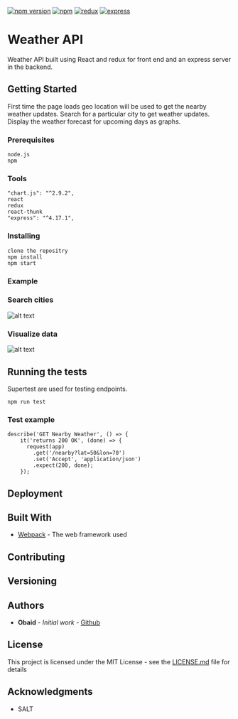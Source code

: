 [![npm version](https://img.shields.io/npm/v/react.svg?style=flat)](https://www.npmjs.com/package/react)  [![npm](https://img.shields.io/badge/react-16.12-blue)](https://nodejs.org/en/download/package-manager/) [![redux](https://img.shields.io/badge/redux-4.04-blue)](https://www.npmjs.com/package/redux) [![express](https://img.shields.io/badge/express-4.17.1-blue)](https://www.npmjs.com/package/express) 
# Weather API

Weather API built using React and redux for front end and an express server in the backend. 

## Getting Started

First time the page loads geo location will be used to get the nearby weather updates.
Search for a particular city to get weather updates.
Display the weather forecast for upcoming days as graphs.

### Prerequisites


```
node.js
npm
```

### Tools

```
"chart.js": "^2.9.2",
react
redux
react-thunk
"express": "^4.17.1",
```

### Installing

```
clone the repositry
npm install
npm start
```

### Example

### Search cities  

![alt text](https://github.com/oba14/weatherApi/blob/master/public/images/search-city.png )   

### Visualize data   

![alt text](https://github.com/oba14/weatherApi/blob/master/public/images/temp-graph.png )

## Running the tests

Supertest are used for testing endpoints.

```
npm run test
```

### Test example

```
describe('GET Nearby Weather', () => {
    it('returns 200 OK', (done) => {
      request(app)
        .get('/nearby?lat=50&lon=70')
        .set('Accept', 'application/json')
        .expect(200, done);
    });
```

## Deployment


## Built With

* [Webpack](https://webpack.js.org/) - The web framework used


## Contributing

## Versioning

## Authors

* **Obaid** - *Initial work* - [Github](https://github.com/oba14)

## License

This project is licensed under the MIT License - see the [LICENSE.md](LICENSE.md) file for details

## Acknowledgments

* SALT
